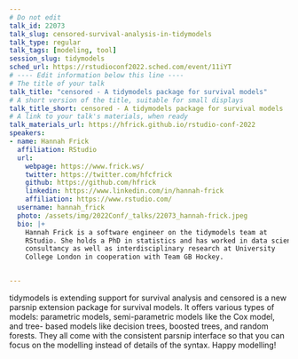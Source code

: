 ```yaml
---
# Do not edit
talk_id: 22073
talk_slug: censored-survival-analysis-in-tidymodels
talk_type: regular
talk_tags: [modeling, tool]
session_slug: tidymodels
sched_url: https://rstudioconf2022.sched.com/event/11iYT
# ---- Edit information below this line ----
# The title of your talk
talk_title: "censored - A tidymodels package for survival models"
# A short version of the title, suitable for small displays
talk_title_short: censored - A tidymodels package for survival models
# A link to your talk's materials, when ready
talk_materials_url: https://hfrick.github.io/rstudio-conf-2022
speakers:
- name: Hannah Frick
  affiliation: RStudio
  url:
    webpage: https://www.frick.ws/
    twitter: https://twitter.com/hfcfrick
    github: https://github.com/hfrick
    linkedin: https://www.linkedin.com/in/hannah-frick
    affiliation: https://www.rstudio.com/
  username: hannah_frick
  photo: /assets/img/2022Conf/_talks/22073_hannah-frick.jpeg
  bio: |+
    Hannah Frick is a software engineer on the tidymodels team at
    RStudio. She holds a PhD in statistics and has worked in data science
    consultancy as well as interdisciplinary research at University
    College London in cooperation with Team GB Hockey.


---
```


<!-- ABSTRACT ----
Please write abstract below. You may use simple markdown (links, code style, bold, italics)
-->

tidymodels is extending support for survival analysis and censored is a new
parsnip extension package for survival models. It offers various types of
models: parametric models, semi-parametric models like the Cox model, and tree-
based models like decision trees, boosted trees, and random forests. They
all come with the consistent parsnip interface so that you can focus on the
modelling instead of details of the syntax. Happy modelling!
